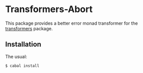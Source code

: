 Transformers-Abort
===========
This package provides a better error monad transformer for
the [transformers][transformers] package.

[transformers]: http://hackage.haskell.org/package/transformers

Installation
------------
The usual:

	$ cabal install

